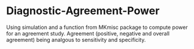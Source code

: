 # Diagnostic-Agreement-Power
Using simulation and a function from MKmisc package to compute power for an agreement study. Agreement (positive, negative and overall agreement) 
being analgous to sensitivity and specificity.
